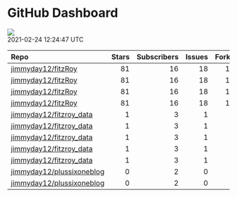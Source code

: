 GitHub Dashboard
================

![](https://github.com/jimmyday12/status/workflows/Render%20Status/badge.svg)  
2021-02-24 12:24:47 UTC

| Repo                                                                      | Stars | Subscribers | Issues | Forks | Status                                                                                                                                                                               | Commit                                                                                                                                                                              |
| :------------------------------------------------------------------------ | ----: | ----------: | -----: | ----: | :----------------------------------------------------------------------------------------------------------------------------------------------------------------------------------- | :---------------------------------------------------------------------------------------------------------------------------------------------------------------------------------- |
| [jimmyday12/fitzRoy](https://github.com/jimmyday12/fitzRoy)               |    81 |          16 |     18 |    17 | [![](https://github.com/jimmyday12/fitzRoy/workflows/R-CMD-check/badge.svg)](https://github.com/jimmyday12/fitzRoy/actions/runs/592763826)                                           | <a href="https://github.com/jimmyday12/fitzRoy/commit/ee7ffc66f1693144d3a796a0c97c3292069fd4bc" title="fixing modify url call">ee7ffc</a>                                           |
| [jimmyday12/fitzRoy](https://github.com/jimmyday12/fitzRoy)               |    81 |          16 |     18 |    17 | [![](https://github.com/jimmyday12/fitzRoy/workflows/Pkgdown/badge.svg)](https://github.com/jimmyday12/fitzRoy/actions/runs/551167430)                                               | <a href="https://github.com/jimmyday12/fitzRoy/commit/ee7ffc66f1693144d3a796a0c97c3292069fd4bc" title="fixing modify url call">ee7ffc</a>                                           |
| [jimmyday12/fitzRoy](https://github.com/jimmyday12/fitzRoy)               |    81 |          16 |     18 |    17 | [![](https://github.com/jimmyday12/fitzRoy/workflows/Commands/badge.svg)](https://github.com/jimmyday12/fitzRoy/actions/runs/486760697)                                              | <a href="https://github.com/jimmyday12/fitzRoy/commit/1706641e1dcb05551d3c6abfbda51a3ff9a4ce06" title="setting development version">170664</a>                                      |
| [jimmyday12/fitzRoy](https://github.com/jimmyday12/fitzRoy)               |    81 |          16 |     18 |    17 | [![](https://github.com/jimmyday12/fitzRoy/workflows/Render%20README/badge.svg)](https://github.com/jimmyday12/fitzRoy/actions/runs/515054853)                                       | <a href="https://github.com/jimmyday12/fitzRoy/commit/518082bef291c3773c62017d75d9a70f0e1bdf0a" title="redocumenting">518082</a>                                                    |
| [jimmyday12/fitzroy\_data](https://github.com/jimmyday12/fitzroy_data)    |     1 |           3 |      1 |     0 | [![](https://github.com/jimmyday12/fitzroy_data/workflows/update%20data/badge.svg)](https://github.com/jimmyday12/fitzroy_data/actions/runs/30566608)                                | <a href="https://github.com/jimmyday12/fitzroy_data/commit/513395df69da59ea026a522360ebf3542ef535b3" title="Merge branch 'master' of github.com:jimmyday12/fitzroy_data">513395</a> |
| [jimmyday12/fitzroy\_data](https://github.com/jimmyday12/fitzroy_data)    |     1 |           3 |      1 |     0 | [![](https://github.com/jimmyday12/fitzroy_data/workflows/test%20script/badge.svg)](https://github.com/jimmyday12/fitzroy_data/actions/runs/30568704)                                | <a href="https://github.com/jimmyday12/fitzroy_data/commit/d1eab30fb9dc7c6b4901b562cf4f2e9006812e67" title="fixing install line">d1eab3</a>                                         |
| [jimmyday12/fitzroy\_data](https://github.com/jimmyday12/fitzroy_data)    |     1 |           3 |      1 |     0 | [![](https://github.com/jimmyday12/fitzroy_data/workflows/schedule%20script/badge.svg)](https://github.com/jimmyday12/fitzroy_data/actions/runs/30568431)                            | <a href="https://github.com/jimmyday12/fitzroy_data/commit/f4691ba1420dbbbece8520463bc737a41826f7b6" title="testing">f4691b</a>                                                     |
| [jimmyday12/fitzroy\_data](https://github.com/jimmyday12/fitzroy_data)    |     1 |           3 |      1 |     0 | [![](https://github.com/jimmyday12/fitzroy_data/workflows/testing%20that%20R%20script%20runs/badge.svg)](https://github.com/jimmyday12/fitzroy_data/actions/runs/30651218)           | <a href="https://github.com/jimmyday12/fitzroy_data/commit/c043fd96eb1477958dfbbdc5bb160d6b99c45e4d" title="Update test_schedule.yml">c043fd</a>                                    |
| [jimmyday12/fitzroy\_data](https://github.com/jimmyday12/fitzroy_data)    |     1 |           3 |      1 |     0 | [![](https://github.com/jimmyday12/fitzroy_data/workflows/get%20new%20data/badge.svg)](https://github.com/jimmyday12/fitzroy_data/actions/runs/592658805)                            | <a href="https://github.com/jimmyday12/fitzroy_data/commit/d202ac6298e4d7d42626921c49679a5ba9308588" title="updating weekly_data_process">d202ac</a>                                |
| [jimmyday12/plussixoneblog](https://github.com/jimmyday12/plussixoneblog) |     0 |           2 |      0 |     1 | [![](https://github.com/jimmyday12/plussixoneblog/workflows/Rebuild%20Site/badge.svg)](https://github.com/jimmyday12/plussixoneblog/actions/runs/529790178)                          | <a href="https://github.com/jimmyday12/plussixoneblog/commit/9f69f6608614d0641292983bf5fb16a4b635e890" title="Update README.md">9f69f6</a>                                          |
| [jimmyday12/plussixoneblog](https://github.com/jimmyday12/plussixoneblog) |     0 |           2 |      0 |     1 | [![](https://github.com/jimmyday12/plussixoneblog/workflows/Get%20new%20data%20and%20rebuild%20site/badge.svg)](https://github.com/jimmyday12/plussixoneblog/actions/runs/595497760) | <a href="https://github.com/jimmyday12/plussixoneblog/commit/9f69f6608614d0641292983bf5fb16a4b635e890" title="Update README.md">9f69f6</a>                                          |
